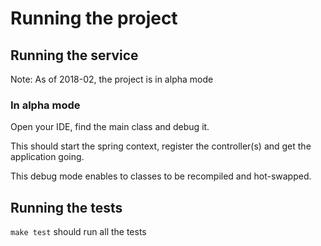 # Running the project

## Running the service

Note: As of 2018-02, the project is in alpha mode

### In alpha mode

Open your IDE, find the main class and debug it.

This should start the spring context, register the controller(s) and get the application going.

This debug mode enables to classes to be recompiled and hot-swapped.

## Running the tests

`make test` should run all the tests



